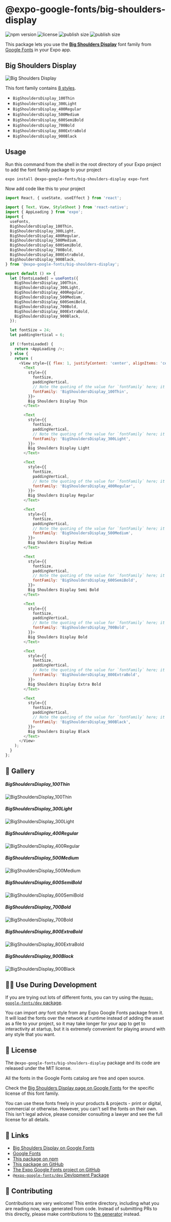 # @expo-google-fonts/big-shoulders-display

![npm version](https://flat.badgen.net/npm/v/@expo-google-fonts/big-shoulders-display)
![license](https://flat.badgen.net/github/license/expo/google-fonts)
![publish size](https://flat.badgen.net/packagephobia/install/@expo-google-fonts/big-shoulders-display)
![publish size](https://flat.badgen.net/packagephobia/publish/@expo-google-fonts/big-shoulders-display)

This package lets you use the [**Big Shoulders Display**](https://fonts.google.com/specimen/Big+Shoulders+Display) font family from [Google Fonts](https://fonts.google.com/) in your Expo app.

## Big Shoulders Display

![Big Shoulders Display](./font-family.png)

This font family contains [8 styles](#-gallery).

- `BigShouldersDisplay_100Thin`
- `BigShouldersDisplay_300Light`
- `BigShouldersDisplay_400Regular`
- `BigShouldersDisplay_500Medium`
- `BigShouldersDisplay_600SemiBold`
- `BigShouldersDisplay_700Bold`
- `BigShouldersDisplay_800ExtraBold`
- `BigShouldersDisplay_900Black`

## Usage

Run this command from the shell in the root directory of your Expo project to add the font family package to your project
```sh
expo install @expo-google-fonts/big-shoulders-display expo-font
```

Now add code like this to your project
```js
import React, { useState, useEffect } from 'react';

import { Text, View, StyleSheet } from 'react-native';
import { AppLoading } from 'expo';
import {
  useFonts,
  BigShouldersDisplay_100Thin,
  BigShouldersDisplay_300Light,
  BigShouldersDisplay_400Regular,
  BigShouldersDisplay_500Medium,
  BigShouldersDisplay_600SemiBold,
  BigShouldersDisplay_700Bold,
  BigShouldersDisplay_800ExtraBold,
  BigShouldersDisplay_900Black,
} from '@expo-google-fonts/big-shoulders-display';

export default () => {
  let [fontsLoaded] = useFonts({
    BigShouldersDisplay_100Thin,
    BigShouldersDisplay_300Light,
    BigShouldersDisplay_400Regular,
    BigShouldersDisplay_500Medium,
    BigShouldersDisplay_600SemiBold,
    BigShouldersDisplay_700Bold,
    BigShouldersDisplay_800ExtraBold,
    BigShouldersDisplay_900Black,
  });

  let fontSize = 24;
  let paddingVertical = 6;

  if (!fontsLoaded) {
    return <AppLoading />;
  } else {
    return (
      <View style={{ flex: 1, justifyContent: 'center', alignItems: 'center' }}>
        <Text
          style={{
            fontSize,
            paddingVertical,
            // Note the quoting of the value for `fontFamily` here; it expects a string!
            fontFamily: 'BigShouldersDisplay_100Thin',
          }}>
          Big Shoulders Display Thin
        </Text>

        <Text
          style={{
            fontSize,
            paddingVertical,
            // Note the quoting of the value for `fontFamily` here; it expects a string!
            fontFamily: 'BigShouldersDisplay_300Light',
          }}>
          Big Shoulders Display Light
        </Text>

        <Text
          style={{
            fontSize,
            paddingVertical,
            // Note the quoting of the value for `fontFamily` here; it expects a string!
            fontFamily: 'BigShouldersDisplay_400Regular',
          }}>
          Big Shoulders Display Regular
        </Text>

        <Text
          style={{
            fontSize,
            paddingVertical,
            // Note the quoting of the value for `fontFamily` here; it expects a string!
            fontFamily: 'BigShouldersDisplay_500Medium',
          }}>
          Big Shoulders Display Medium
        </Text>

        <Text
          style={{
            fontSize,
            paddingVertical,
            // Note the quoting of the value for `fontFamily` here; it expects a string!
            fontFamily: 'BigShouldersDisplay_600SemiBold',
          }}>
          Big Shoulders Display Semi Bold
        </Text>

        <Text
          style={{
            fontSize,
            paddingVertical,
            // Note the quoting of the value for `fontFamily` here; it expects a string!
            fontFamily: 'BigShouldersDisplay_700Bold',
          }}>
          Big Shoulders Display Bold
        </Text>

        <Text
          style={{
            fontSize,
            paddingVertical,
            // Note the quoting of the value for `fontFamily` here; it expects a string!
            fontFamily: 'BigShouldersDisplay_800ExtraBold',
          }}>
          Big Shoulders Display Extra Bold
        </Text>

        <Text
          style={{
            fontSize,
            paddingVertical,
            // Note the quoting of the value for `fontFamily` here; it expects a string!
            fontFamily: 'BigShouldersDisplay_900Black',
          }}>
          Big Shoulders Display Black
        </Text>
      </View>
    );
  }
};

```

## 🔡 Gallery

##### BigShouldersDisplay_100Thin
![BigShouldersDisplay_100Thin](./BigShouldersDisplay_100Thin.ttf.png)

##### BigShouldersDisplay_300Light
![BigShouldersDisplay_300Light](./BigShouldersDisplay_300Light.ttf.png)

##### BigShouldersDisplay_400Regular
![BigShouldersDisplay_400Regular](./BigShouldersDisplay_400Regular.ttf.png)

##### BigShouldersDisplay_500Medium
![BigShouldersDisplay_500Medium](./BigShouldersDisplay_500Medium.ttf.png)

##### BigShouldersDisplay_600SemiBold
![BigShouldersDisplay_600SemiBold](./BigShouldersDisplay_600SemiBold.ttf.png)

##### BigShouldersDisplay_700Bold
![BigShouldersDisplay_700Bold](./BigShouldersDisplay_700Bold.ttf.png)

##### BigShouldersDisplay_800ExtraBold
![BigShouldersDisplay_800ExtraBold](./BigShouldersDisplay_800ExtraBold.ttf.png)

##### BigShouldersDisplay_900Black
![BigShouldersDisplay_900Black](./BigShouldersDisplay_900Black.ttf.png)


## 👩‍💻 Use During Development

If you are trying out lots of different fonts, you can try using the [`@expo-google-fonts/dev` package](https://github.com/expo/google-fonts/tree/master/font-packages/dev#readme).

You can import *any* font style from any Expo Google Fonts package from it. It will load the fonts
over the network at runtime instead of adding the asset as a file to your project, so it may take longer
for your app to get to interactivity at startup, but it is extremely convenient
for playing around with any style that you want.

## 📖 License

The `@expo-google-fonts/big-shoulders-display` package and its code are released under the MIT license.

All the fonts in the Google Fonts catalog are free and open source.

Check the [Big Shoulders Display page on Google Fonts](https://fonts.google.com/specimen/Big+Shoulders+Display) for the specific license of this font family.

You can use these fonts freely in your products & projects - print or digital, commercial or otherwise. However, you can't sell the fonts on their own. This isn't legal advice, please consider consulting a lawyer and see the full license for all details.

## 🔗 Links

- [Big Shoulders Display on Google Fonts](https://fonts.google.com/specimen/Big+Shoulders+Display)
- [Google Fonts](https://fonts.google.com/)
- [This package on npm](https://www.npmjs.com/package/@expo-google-fonts/big-shoulders-display)
- [This package on GitHub](https://github.com/expo/google-fonts/tree/master/font-packages/big-shoulders-display)
- [The Expo Google Fonts project on GitHub](https://github.com/expo/google-fonts)
- [`@expo-google-fonts/dev` Devlopment Package](https://github.com/expo/google-fonts/tree/master/font-packages/dev)

## 🤝 Contributing

Contributions are very welcome! This entire directory, including what you are reading now, was generated from code. Instead of submitting PRs to this directly, please make contributions to [the generator](https://github.com/expo/google-fonts/tree/master/packages/generator) instead.
